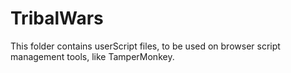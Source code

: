 # TribalWars

This folder contains userScript files, to be used on browser script management tools, like TamperMonkey.